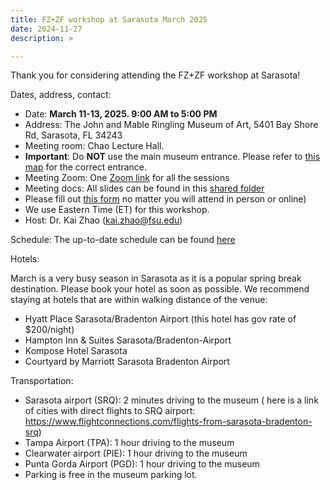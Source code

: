 ```yaml
---
title: FZ+ZF workshop at Sarasota March 2025
date: 2024-11-27
description: >

---
```


Thank you for considering attending the FZ+ZF workshop at Sarasota!

Dates, address, contact:

+ Date: **March 11-13, 2025. 9:00 AM to 5:00 PM**
+ Address: The John and Mable Ringling Museum of Art, 5401 Bay Shore Rd, Sarasota, FL 34243
+ Meeting room: Chao Lecture Hall.
+ **Important**: Do **NOT** use the main museum entrance. Please refer to [this map](../Feb24FLMap.pdf) for the correct entrance.
+ Meeting Zoom: One [Zoom link](https://fsu.zoom.us/j/92984132878) for all the sessions
+ Meeting docs: All slides can be found in
  this [shared folder](https://drive.google.com/drive/folders/1WQhCd8xJXfZDjZXLHpsbSwnIgzOJ4hfA?usp=sharing)
+ Please fill
  out [this form](https://docs.google.com/forms/d/e/1FAIpQLSdnHtYUPhaH3oWdLR-2fvOYntP0VpODKWCOrjKEZfCZ9D4KYA/viewform?usp=sharing)
  no matter you will attend in person or online)
+ We use Eastern Time (ET) for this workshop.
+ Host: Dr. Kai Zhao (kai.zhao@fsu.edu)

Schedule:
The up-to-date schedule can be found [here](https://docs.google.com/presentation/d/1KVm9EtNz1m_CdyZcZut2TOnAfFG19SF5/edit#slide=id.g33dc39f11b1_0_0)

Hotels:

March is a very busy season in Sarasota as it is a popular spring break destination. Please book your hotel as soon as possible. 
We recommend staying at hotels that are within walking distance of the venue:
+ Hyatt Place Sarasota/Bradenton Airport (this hotel has gov rate of $200/night)
+ Hampton Inn & Suites Sarasota/Bradenton-Airport
+ Kompose Hotel Sarasota
+ Courtyard by Marriott Sarasota Bradenton Airport


Transportation:

+ Sarasota airport (SRQ): 2 minutes driving to the museum (
here is a link of cities with direct flights to SRQ airport: https://www.flightconnections.com/flights-from-sarasota-bradenton-srq)
+ Tampa Airport (TPA): 1 hour driving to the museum
+ Clearwater airport (PIE): 1 hour driving to the museum
+ Punta Gorda Airport (PGD): 1 hour driving to the museum 
+ Parking is free in the museum parking lot.